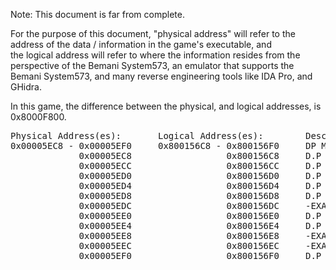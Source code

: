 Note: This document is far from complete. 

For the purpose of this document, "physical address" will refer to the address of the data / information in the game's executable, and  
the logical address will refer to where the information resides from the perspective of the Bemani System573, an emulator that supports the Bemani System573, and many reverse engineering tools like IDA Pro, and GHidra.

In this game, the difference between the physical, and logical addresses, is 0x8000F800.

<pre>
Physical Address(es):       Logical Address(es):        Description:   
0x00005EC8 - 0x00005EF0     0x800156C8 - 0x800156F0     DP Multipliers
             0x00005EC8                  0x800156C8     D.P Multiplier For Perfects                | A value of 2
             0x00005ECC                  0x800156CC     D.P Multiplier For Greats                  | A value of 1
             0x00005ED0                  0x800156D0     D.P Multiplier For Goods                   | A value of 0
             0x00005ED4                  0x800156D4     D.P Multiplier For Boos                    | A value of -4
             0x00005ED8                  0x800156D8     D.P Multiplier For Misses                  | A value of -8
             0x00005EDC                  0x800156DC     -EXACT USE NOT YET KNOWN-                  | A value of 0
             0x00005EE0                  0x800156E0     D.P Multiplier for the TOTAL_STEPS count   | A value of 2 
             0x00005EE4                  0x800156E4     D.P Multiplier for the TOTAL_FREEZ count   | A value of 6
             0x00005EE8                  0x800156E8     -EXACT USE NOT YET KNOWN-                  | A value of 0
             0x00005EEC                  0x800156EC     -EXACT USE NOT YET KNOWN-                  | A value of 0
             0x00005EF0                  0x800156F0     D.P Multiplier For OKs                     | A value of 6
</pre>
